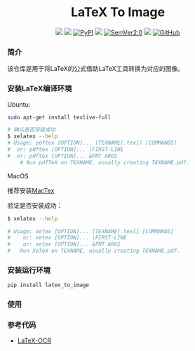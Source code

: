 <div align="center">
  <div align="center">
    <h1><b> LaTeX To Image</b></h1>
  </div>
  <a href=""><img src="https://img.shields.io/badge/Python->=3.6,<3.12-aff.svg"></a>
  <a href=""><img src="https://img.shields.io/badge/OS-Linux%2C%20Mac%2C%20Win-pink.svg"></a>
  <a href="https://pypi.org/project/latex-to-image/"><img alt="PyPI" src="https://img.shields.io/pypi/v/latex-to-image"></a>
  <a href="https://pepy.tech/project/latex-to-image"><img src="https://static.pepy.tech/personalized-badge/latex-to-image?period=total&units=abbreviation&left_color=grey&right_color=blue&left_text=Downloads"></a>
  <a href="https://semver.org/"><img alt="SemVer2.0" src="https://img.shields.io/badge/SemVer-2.0-brightgreen"></a>
  <a href="https://github.com/psf/black"><img src="https://img.shields.io/badge/code%20style-black-000000.svg"></a>
  <a href="https://github.com/RapidAI/TableStructureRec/blob/c41bbd23898cb27a957ed962b0ffee3c74dfeff1/LICENSE"><img alt="GitHub" src="https://img.shields.io/badge/license-Apache 2.0-blue"></a>

</div>

### 简介
该仓库是用于将LaTeX的公式借助LaTeX工具转换为对应的图像。


### 安装LaTeX编译环境
Ubuntu:
```bash
sudo apt-get install texlive-full

# 确认是否安装成功
$ xelatex --help
# Usage: pdftex [OPTION]... [TEXNAME[.tex]] [COMMANDS]
#  or: pdftex [OPTION]... \FIRST-LINE
#  or: pdftex [OPTION]... &FMT ARGS
    # Run pdfTeX on TEXNAME, usually creating TEXNAME.pdf.
```

MacOS

推荐安装[MacTex](https://tug.org/mactex/mactex-download.html)

验证是否安装成功：
```bash
$ xelatex --help

# Usage: xetex [OPTION]... [TEXNAME[.tex]] [COMMANDS]
#    or: xetex [OPTION]... \FIRST-LINE
#    or: xetex [OPTION]... &FMT ARGS
#   Run XeTeX on TEXNAME, usually creating TEXNAME.pdf.
```

### 安装运行环境
```bash
pip install latex_to_image
```

### 使用



### 参考代码
- [LaTeX-OCR](https://github.com/lukas-blecher/LaTeX-OCR/blob/main/pix2tex/dataset/latex2png.py)
